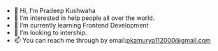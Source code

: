 - 👋 Hi, I’m Pradeep Kushwaha
- 👀 I’m interested in help people all over the world.
- 🌱 I’m currently learning Frontend Development
- 💞️ I’m looking to intership.
- 📫 You can reach me through by email:pkamurya112000@gmail.com

<!---
Pradeep880/Pradeep880 is a ✨ special ✨ repository because its `README.md` (this file) appears on your GitHub profile.
You can click the Preview link to take a look at your changes.
--->
